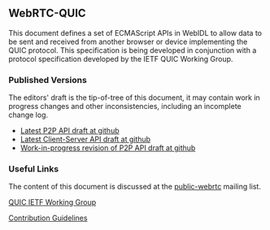 ## WebRTC-QUIC 

This document defines a set of ECMAScript APIs in WebIDL to allow data to be sent
and received from another browser or device implementing the QUIC
protocol. This specification is being developed in conjunction with a protocol
specification developed by the IETF QUIC Working Group.

### Published Versions

The editors' draft is the tip-of-tree of this document, it may contain work in
progress changes and other inconsistencies, including an incomplete change log.

* [Latest P2P API draft at github](https://w3c.github.io/webrtc-quic/)
* [Latest Client-Server API draft at github](https://w3c.github.io/webrtc-quic/cs.html)
* [Work-in-progress revision of P2P API draft at github](https://w3c.github.io/webrtc-quic/p2p.html)

### Useful Links

The content of this document is discussed at the
[public-webrtc](https://lists.w3.org/Archives/Public/public-webrtc/)
mailing list.

[QUIC IETF Working Group](https://tools.ietf.org/wg/quic/)

[Contribution Guidelines](CONTRIBUTING.md)
